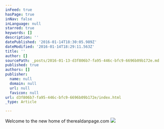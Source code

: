 ```yaml
---
inFeed: true
hasPage: true
inNav: false
inLanguage: null
starred: true
keywords: []
description: ''
datePublished: '2016-01-14T18:30:05.989Z'
dateModified: '2016-01-14T18:29:11.563Z'
title: ''
author: []
sourcePath: _posts/2016-01-13-d3f806b7-fa95-446c-bfc9-6696b09b172e.md
published: true
authors: []
publisher:
  name: null
  domain: null
  url: null
  favicon: null
url: d3f806b7-fa95-446c-bfc9-6696b09b172e/index.html
_type: Article

---
```

Welcome to the new home of therealdanpage.com ![](https://the-grid-user-content.s3-us-west-2.amazonaws.com/86a36b2c-8e88-4381-887a-2c302768aaa3.png)